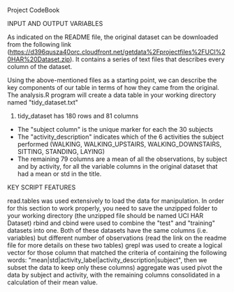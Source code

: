 Project CodeBook

INPUT AND OUTPUT VARIABLES

As indicated on the README file, the original dataset can be downloaded from the following link (https://d396qusza40orc.cloudfront.net/getdata%2Fprojectfiles%2FUCI%20HAR%20Dataset.zip). It contains a series of text files that describes every column of the dataset. 

Using the above-mentioned files as a starting point, we can describe the key components of our table in terms of how they came from the original. The analysis.R program will create a data table in your working directory named "tidy_dataset.txt"
1) tidy_dataset has 180 rows and 81 columns
- The "subject column" is the unique marker for each the 30 subjects
- The "activity_description" indicates which of the 6 activities the subject performed (WALKING, WALKING_UPSTAIRS, WALKING_DOWNSTAIRS, SITTING, STANDING, LAYING)
- The remaining 79 columns are a mean of all the observations, by subject and by activity, for all the variable columns in the original dataset that had a mean or std in the title.

KEY SCRIPT FEATURES

read.tables was used extensively to load the data for manipulation. In order for this section to work properly, you need to save the unzipped folder to your working directory (the unzipped file should be named UCI HAR Dataset)
rbind and cbind were used to combine the "test" and "training" datasets into one. Both of these datasets have the same columns (i.e. variables) but different number of observations (read the link on the readme file for more details on these two tables)
grepl was used to create a logical vector for those column that matched the criteria of containing the following words: "mean|std|activity_label|activity_description|subject", then we subset the data to keep only these columns)
aggregate was used pivot the data by subject and activity, with the remaining columns consolidated in a calculation of their mean value.
